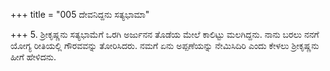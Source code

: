 +++
title = "005 ದೇವನಿದ್ದನು ಸತ್ಯಭಾಮಾ"

+++
5. ಶ್ರೀಕೃಷ್ಣನು ಸತ್ಯಭಾಮೆಗೆ ಒರಗಿ ಅರ್ಜುನನ ತೊಡೆಯ ಮೇಲೆ ಕಾಲಿಟ್ಟು ಮಲಗಿದ್ದನು. ನಾನು ಬರಲು ನನಗೆ ಯೋಗ್ಯ ರೀತಿಯಲ್ಲಿ ಗೌರವವನ್ನು ತೋರಿಸಿದರು. ನಮಗೆ ಏನು ಅಪ್ಪಣೆಯನ್ನು ನೇಮಿಸಿದಿರಿ ಎಂದು ಕೇಳಲು ಶ್ರೀಕೃಷ್ಣನು ಹೀಗೆ ಹೇಳಿದನು.